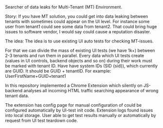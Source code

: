 Searcher of data leaks for Multi-Tenant (MT) Environment.

Story: 
If you have MT solution, you could get into data leaking between tenants with sometimes could appear on the UI level.
For instance some user from tenant1 could see some data from tenant2.
That could bring huge issues to software vendor, I would say could cause a reputation disaster.

The idea:
The idea is to use existing UI auto tests for checking MT-issues. 

For that we can divide the mass of existing UI tests (we have 1k+) between 2-3 tenants and run them in parallel. 
Every data which UI tests create (values in UI controls, backend objects and so on) during their work must be marked with tenant ID. 
Have have system IDs (SID {sid}), which currently are GUID. It should be GUID + tenantID. 
For example: UserFirstName+GUID+tenant1

In this repository implemented a Chrome Extension which silently on JS-backend analyses all incoming HTML traffic searching appearance of wrong tenant data.

The extension has config page for manual configuration of could be configured automatically by UI-test init code.
Extension logs found issues into local storage. User able to get test results manually or automatically by request from UI test teardown code.
